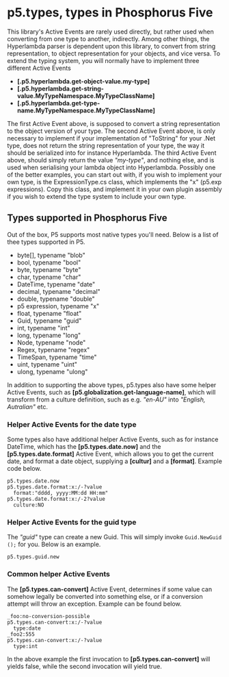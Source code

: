 p5.types, types in Phosphorus Five
========

This library's Active Events are rarely used directly, but rather used when converting from one type to another, indirectly.
Among other things, the Hyperlambda parser is dependent upon this library, to convert from string representation, to object representation
for your objects, and vice versa. To extend the typing system, you will normally have to implement three different Active Events

* __[.p5.hyperlambda.get-object-value.my-type]__
* __[.p5.hyperlambda.get-string-value.MyTypeNamespace.MyTypeClassName]__
* __[.p5.hyperlambda.get-type-name.MyTypeNamespace.MyTypeClassName]__

The first Active Event above, is supposed to convert a string representation to the object version of your type.
The second Active Event above, is only necessary to implement if your implementation of "ToString" for your .Net type, does
not return the string representation of your type, the way it should be serialized into for instance Hyperlambda.
The third Active Event above, should simply return the value _"my-type"_, and nothing else, and is used when serialising your lambda object
into Hyperlambda. Possibly one of the better examples, you can start out with, if you wish to implement your own type, is the ExpressionType.cs 
class, which implements the "x" (p5.exp expressions). Copy this class, and implement it in your own plugin assembly if you wish to
extend the type system to include your own type.

## Types supported in Phosphorus Five

Out of the box, P5 supports most native types you'll need. Below is a list of thee types supported in P5.

* byte[], typename "blob"
* bool, typename "bool"
* byte, typename "byte"
* char, typename "char"
* DateTime, typename "date"
* decimal, typename "decimal"
* double, typename "double"
* p5 expression, typename "x"
* float, typename "float"
* Guid, typename "guid"
* int, typename "int"
* long, typename "long"
* Node, typename "node"
* Regex, typename "regex"
* TimeSpan, typename "time"
* uint, typename "uint"
* ulong, typename "ulong"

In addition to supporting the above types, p5.types also have some helper Active Events, such as **[p5.globalization.get-language-name]**, which will
transform from a culture definition, such as e.g. _"en-AU"_ into _"English, Autralian"_ etc.

### Helper Active Events for the date type

Some types also have additional helper Active Events, such as for instance DateTime, which has the **[p5.types.date.now]** and 
the **[p5.types.date.format]** Active Event, which allows you to get the current date, and format a date object, supplying 
a **[cultur]** and a **[format]**. Example code below.

```
p5.types.date.now
p5.types.date.format:x:/-?value
  format:"dddd, yyyy:MM:dd HH:mm"
p5.types.date.format:x:/-2?value
  culture:NO
```

### Helper Active Events for the guid type

The _"guid"_ type can create a new Guid. This will simply invoke `Guid.NewGuid ();` for you. Below is an example.

```
p5.types.guid.new
```

### Common helper Active Events

The **[p5.types.can-convert]** Active Event, determines if some value can somehow legally be converted into something else, or if a conversion attempt
will throw an exception. Example can be found below.

```
_foo:no-conversion-possible
p5.types.can-convert:x:/-?value
  type:date
_foo2:555
p5.types.can-convert:x:/-?value
  type:int
```

In the above example the first invocation to **[p5.types.can-convert]** will yields false, while the second invocation will yield true.
